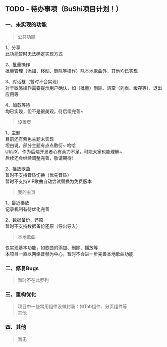 ## TODO - 待办事项（BuShi项目计划！）

### 一、未实现的功能
> 公共功能  

1、分享  
此功能暂时无法确定实现方式  
  
2、批量操作  
批量管理（添加、移动、删除等操作）除本地歌曲外，其他均已实现  
  
3、对话框（暂时不会实现）  
对于敏感操作需要提示用户确认，如（批量）删除、清空（列表、缓存等）、退出应用等
  
4、加载等待  
均已实现，但不是很美观，待后续完善~

> 设置页  

1、主题  
目前还有紫色主题未实现  
坦白说，部分主题有点点敷衍~ 哈哈  
UI/UX，作为后端开发者心有余力不足，可能大家也能理解~  
后续还会继续调整完善，敬请期待!  
  
2、播放歌曲  
暂时不支持音质切换（优先音质）  
暂时不支持VIP歌曲自动尝试替换为免费版本  
   
> 我的主页  

1、最近播放  
记录机制有待优化完善  
  
2、数据备份、还原  
暂时不支持数据备份还原（导出导入）
  
> 本地歌曲  

仅实现基本功能，如歌曲的添加、删除、播放等  
本项目一直以网络音频为中心，暂时不会进一步完善本地歌曲功能  
  
### 二、修复Bugs
> 暂时不在此罗列  

### 三、重构优化  
> 项目中一些常用组件没做封装：如Tab组件、分页组件等    
> 其他

### 四、其他  
> 暂无  